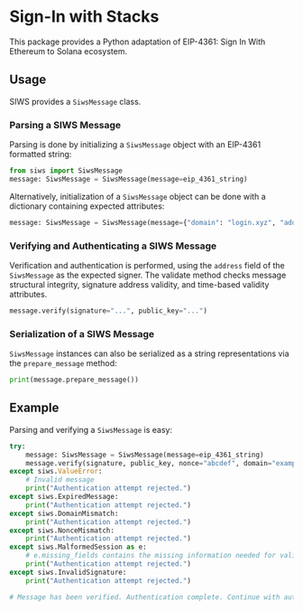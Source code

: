 # Sign-In with Stacks

This package provides a Python adaptation of EIP-4361: Sign In With Ethereum to Solana ecosystem.

## Usage

SIWS provides a `SiwsMessage` class.

### Parsing a SIWS Message

Parsing is done by initializing a `SiwsMessage` object with an EIP-4361 formatted string:

``` python
from siws import SiwsMessage
message: SiwsMessage = SiwsMessage(message=eip_4361_string)
```

Alternatively, initialization of a `SiwsMessage` object can be done with a dictionary containing expected attributes:

``` python
message: SiwsMessage = SiwsMessage(message={"domain": "login.xyz", "address": "SP3...", ...})
```

### Verifying and Authenticating a SIWS Message

Verification and authentication is performed, using the `address` field of the `SiwsMessage` as the expected signer. The validate method checks message structural integrity, signature address validity, and time-based validity attributes.

``` python
message.verify(signature="...", public_key="...")
```

### Serialization of a SIWS Message

`SiwsMessage` instances can also be serialized as a string representations via the `prepare_message` method:

``` python
print(message.prepare_message())
```

## Example

Parsing and verifying a `SiwsMessage` is easy:

``` python
try:
    message: SiwsMessage = SiwsMessage(message=eip_4361_string)
    message.verify(signature, public_key, nonce="abcdef", domain="example.com"):
except siws.ValueError:
    # Invalid message
    print("Authentication attempt rejected.")
except siws.ExpiredMessage:
    print("Authentication attempt rejected.")
except siws.DomainMismatch:
    print("Authentication attempt rejected.")
except siws.NonceMismatch:
    print("Authentication attempt rejected.")
except siws.MalformedSession as e:
    # e.missing_fields contains the missing information needed for validation
    print("Authentication attempt rejected.")
except siws.InvalidSignature:
    print("Authentication attempt rejected.")

# Message has been verified. Authentication complete. Continue with authorization/other.
```
